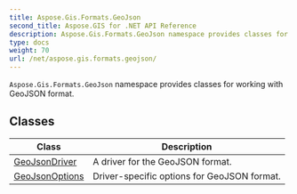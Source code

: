 ```yaml
---
title: Aspose.Gis.Formats.GeoJson
second_title: Aspose.GIS for .NET API Reference
description: Aspose.Gis.Formats.GeoJson namespace provides classes for working with GeoJSON format
type: docs
weight: 70
url: /net/aspose.gis.formats.geojson/
---
```

`Aspose.Gis.Formats.GeoJson` namespace provides classes for working with GeoJSON format.

## Classes

| Class | Description |
| --- | --- |
| [GeoJsonDriver](./geojsondriver/) | A driver for the GeoJSON format. |
| [GeoJsonOptions](./geojsonoptions/) | Driver-specific options for GeoJSON format. |


